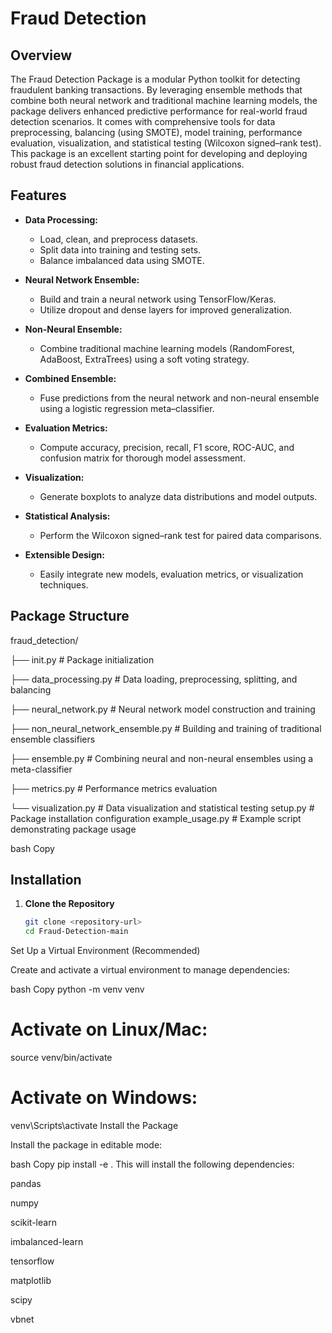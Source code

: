 # Fraud Detection

## Overview

The Fraud Detection Package is a modular Python toolkit for detecting fraudulent banking transactions. By leveraging ensemble methods that combine both neural network and traditional machine learning models, the package delivers enhanced predictive performance for real-world fraud detection scenarios. It comes with comprehensive tools for data preprocessing, balancing (using SMOTE), model training, performance evaluation, visualization, and statistical testing (Wilcoxon signed–rank test). This package is an excellent starting point for developing and deploying robust fraud detection solutions in financial applications.

## Features

- **Data Processing:** 
  - Load, clean, and preprocess datasets.
  - Split data into training and testing sets.
  - Balance imbalanced data using SMOTE.

- **Neural Network Ensemble:**
  - Build and train a neural network using TensorFlow/Keras.
  - Utilize dropout and dense layers for improved generalization.

- **Non-Neural Ensemble:**
  - Combine traditional machine learning models (RandomForest, AdaBoost, ExtraTrees) using a soft voting strategy.

- **Combined Ensemble:**
  - Fuse predictions from the neural network and non-neural ensemble using a logistic regression meta–classifier.

- **Evaluation Metrics:**
  - Compute accuracy, precision, recall, F1 score, ROC-AUC, and confusion matrix for thorough model assessment.

- **Visualization:**
  - Generate boxplots to analyze data distributions and model outputs.

- **Statistical Analysis:**
  - Perform the Wilcoxon signed–rank test for paired data comparisons.

- **Extensible Design:**
  - Easily integrate new models, evaluation metrics, or visualization techniques.

## Package Structure

fraud_detection/ 

├── init.py # Package initialization 

├── data_processing.py # Data loading, preprocessing, splitting, and balancing 

├── neural_network.py # Neural network model construction and training 

├── non_neural_network_ensemble.py # Building and training of traditional ensemble classifiers 

├── ensemble.py # Combining neural and non-neural ensembles using a meta-classifier 

├── metrics.py # Performance metrics evaluation 

└── visualization.py # Data visualization and statistical testing setup.py # Package installation configuration example_usage.py # Example script demonstrating package usage

bash
Copy

## Installation

1. **Clone the Repository**

   ```bash
   git clone <repository-url>
   cd Fraud-Detection-main
Set Up a Virtual Environment (Recommended)

Create and activate a virtual environment to manage dependencies:

bash
Copy
python -m venv venv
# Activate on Linux/Mac:
source venv/bin/activate
# Activate on Windows:
venv\Scripts\activate
Install the Package

Install the package in editable mode:

bash
Copy
pip install -e .
This will install the following dependencies:

pandas

numpy

scikit-learn

imbalanced-learn

tensorflow

matplotlib

scipy

vbnet

